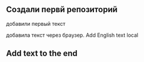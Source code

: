 ## Создали первй репозиторий

добавили первый текст

добавила текст через браузер. Add English text local

## Add text to the end